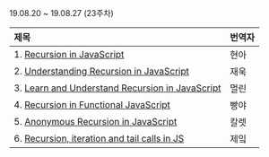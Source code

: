 19.08.20 ~ 19.08.27 (23주차)

|     제목     |    번역자    |
| :---------- | :--------- |
| 1. [Recursion in JavaScript](https://github.com/Lee-hyuna/33-js-concepts-kr/wiki/%EC%9E%90%EB%B0%94%EC%8A%A4%ED%81%AC%EB%A6%BD%ED%8A%B8%EC%9D%98-%EC%9E%AC%EA%B7%80%ED%95%A8%EC%88%98) | 현아 |
| 2. [Understanding Recursion in JavaScript](https://medium.com/@zfrisch/understanding-recursion-in-javascript-992e96449e03) | 재욱 |
| 3. [Learn and Understand Recursion in JavaScript](https://codeburst.io/learn-and-understand-recursion-in-javascript-b588218e87ea) | 멀린 |
| 4. [Recursion in Functional JavaScript](https://www.sitepoint.com/recursion-functional-javascript/) | 빵야 |
| 5. [Anonymous Recursion in JavaScript ](https://dev.to/simov/anonymous-recursion-in-javascript) | 칼렛 |
| 6. [Recursion, iteration and tail calls in JS](http://www.jstips.co/en/javascript/recursion-iteration-and-tail-calls-in-js/) | 제잌 |